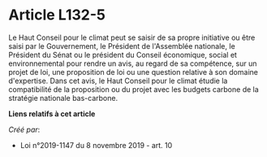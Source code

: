 # Article L132-5

Le Haut Conseil pour le climat peut se saisir de sa propre initiative ou être saisi par le Gouvernement, le Président de
l'Assemblée nationale, le Président du Sénat ou le président du Conseil économique, social et environnemental pour rendre un
avis, au regard de sa compétence, sur un projet de loi, une proposition de loi ou une question relative à son domaine
d'expertise. Dans cet avis, le Haut Conseil pour le climat étudie la compatibilité de la proposition ou du projet avec les
budgets carbone de la stratégie nationale bas-carbone.

**Liens relatifs à cet article**

_Créé par_:

  - Loi n°2019-1147 du 8 novembre 2019 - art. 10

